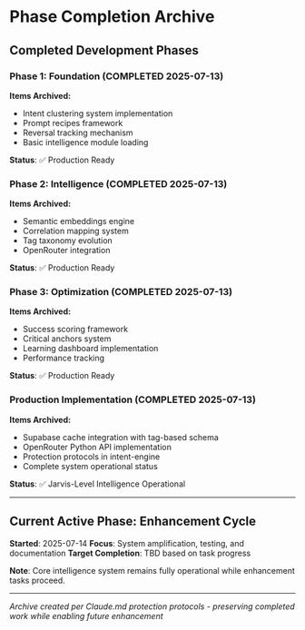 # Phase Completion Archive

## Completed Development Phases

### Phase 1: Foundation (COMPLETED 2025-07-13)
**Items Archived:**
- Intent clustering system implementation
- Prompt recipes framework 
- Reversal tracking mechanism
- Basic intelligence module loading

**Status**: ✅ Production Ready

### Phase 2: Intelligence (COMPLETED 2025-07-13)
**Items Archived:**
- Semantic embeddings engine
- Correlation mapping system
- Tag taxonomy evolution
- OpenRouter integration

**Status**: ✅ Production Ready

### Phase 3: Optimization (COMPLETED 2025-07-13)
**Items Archived:**
- Success scoring framework
- Critical anchors system
- Learning dashboard implementation
- Performance tracking

**Status**: ✅ Production Ready

### Production Implementation (COMPLETED 2025-07-13)
**Items Archived:**
- Supabase cache integration with tag-based schema
- OpenRouter Python API implementation
- Protection protocols in intent-engine
- Complete system operational status

**Status**: ✅ Jarvis-Level Intelligence Operational

---

## Current Active Phase: Enhancement Cycle
**Started**: 2025-07-14
**Focus**: System amplification, testing, and documentation
**Target Completion**: TBD based on task progress

**Note**: Core intelligence system remains fully operational while enhancement tasks proceed.

---
*Archive created per Claude.md protection protocols - preserving completed work while enabling future enhancement*